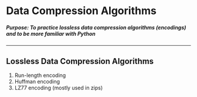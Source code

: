 # Data Compression Algorithms
##### Purpose: To practice lossless data compression algorithms (encodings) and to be more familiar with Python

--- 
## Lossless Data Compression Algorithms
1. Run-length encoding
2. Huffman encoding
3. LZ77 encoding (mostly used in zips)
